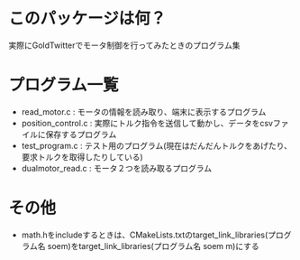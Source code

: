 # このパッケージは何？
実際にGoldTwitterでモータ制御を行ってみたときのプログラム集

# プログラム一覧
- read_motor.c : モータの情報を読み取り、端末に表示するプログラム
- position_control.c : 実際にトルク指令を送信して動かし、データをcsvファイルに保存するプログラム
- test_program.c : テスト用のプログラム(現在はだんだんトルクをあげたり、要求トルクを取得したりしている)
- dualmotor_read.c : モータ２つを読み取るプログラム

# その他
- math.hをincludeするときは、CMakeLists.txtのtarget_link_libraries(プログラム名 soem)をtarget_link_libraries(プログラム名 soem m)にする
